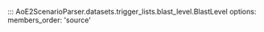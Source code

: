 ::: AoE2ScenarioParser.datasets.trigger_lists.blast_level.BlastLevel
    options:
      members_order: 'source'